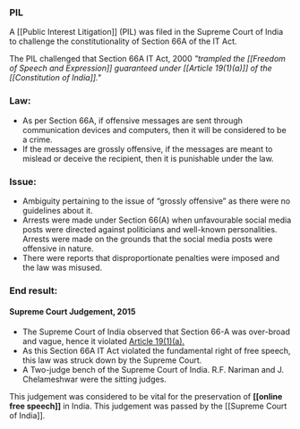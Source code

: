 ### PIL
A [[Public Interest Litigation]] (PIL) was filed in the Supreme Court of India to challenge the constitutionality of Section 66A of the IT Act.

The PIL challenged that Section 66A IT Act, 2000 
*"trampled the [[Freedom of Speech and Expression]] guaranteed under [[Article 19(1)(a)]] of the [[Constitution of India]]."*

### Law:
- As per Section 66A, if offensive messages are sent through communication devices and computers, then it will be considered to be a crime.
- If the messages are grossly offensive, if the messages are meant to mislead or deceive the recipient, then it is punishable under the law.

### Issue:
- Ambiguity pertaining to the issue of “grossly offensive” as there were no guidelines about it.
- Arrests were made under Section 66(A) when unfavourable social media posts were directed against politicians and well-known personalities. Arrests were made on the grounds that the social media posts were offensive in nature.
- There were reports that disproportionate penalties were imposed and the law was misused.

### End result:
#### Supreme Court Judgement, 2015
- The Supreme Court of India observed that Section 66-A was over-broad and vague, hence it violated [Article 19(1)(a).](https://byjus.com/free-ias-prep/freedom-of-speech/)
- As this Section 66A IT Act violated the fundamental right of free speech, this law was struck down by the Supreme Court.
- A Two-judge bench of the Supreme Court of India. R.F. Nariman and J. Chelameshwar were the sitting judges.

This judgement was considered to be vital for the preservation of **[[online free speech]]** in India. This judgement was passed by the [[Supreme Court of India]].